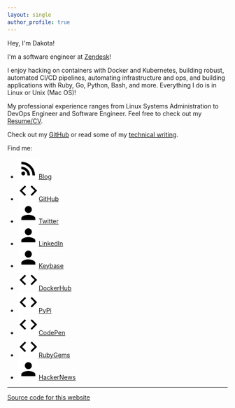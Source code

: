 ```yaml
---
layout: single
author_profile: true
---
```


Hey, I'm Dakota!

I'm a software engineer at [Zendesk](https://www.zendesk.com)!

I enjoy hacking on containers with Docker and Kubernetes, building robust, automated CI/CD pipelines, automating infrastructure and ops, and building applications with Ruby, Go, Python, Bash, and more. Everything I do is in Linux or Unix (Mac OS)!

My professional experience ranges from Linux Systems Administration to DevOps Engineer and Software Engineer.
Feel free to check out my [Resume/CV](https://github.com/dcchambers/resume).

Check out my [GitHub](https://github.com/dcchambers) or read some of my [technical writing](http://chambers.io).

Find me:

- [![](/assets/icons/baseline-rss_feed-24px.svg)Blog](http://chambers.io)
- [![](/assets/icons/baseline-code-24px.svg)GitHub](https://github.com/dcchambers)
- [![](/assets/icons/baseline-person-24px.svg)Twitter](https://twitter.com/dakotachambers)
- [![](/assets/icons/baseline-person-24px.svg)LinkedIn](https://www.linkedin.com/in/dakota-chambers-b9a3758b)
- [![](/assets/icons/baseline-person-24px.svg)Keybase](https://keybase.io/dcchambers)
- [![](/assets/icons/baseline-code-24px.svg)DockerHub](https://hub.docker.com/u/dcchambers)
- [![](/assets/icons/baseline-code-24px.svg)PyPi](https://pypi.org/user/dakota/)
- [![](/assets/icons/baseline-code-24px.svg)CodePen](https://codepen.io/dcchambers/)
- [![](/assets/icons/baseline-code-24px.svg)RubyGems](https://rubygems.org/profiles/dakota)
- [![](/assets/icons/baseline-person-24px.svg)HackerNews](https://news.ycombinator.com/user?id=dcchambers)

---

[Source code for this
website](https://github.com/dcchambers/dcchambers.github.io)
